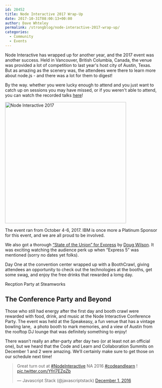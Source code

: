 ```yaml
---
id: 28452
title: Node Interactive 2017 Wrap-Up
date: 2017-10-31T08:00:13+00:00
author: Dave Whteley
permalink: /strongblog/node-interactive-2017-wrap-up/
categories:
  - Community
  - Events
---
```

Node Interactive has wrapped up for another year, and the 2017 event was another success. Held in Vancouver, British Columbia, Canada, the venue was provided a lot of competition to last year's host city of Austin, Texas. But as amazing as the scenery was, the attendees were there to learn more about node.js - and there was a lot for them to digest! 

By the way. whether you were lucky enough to attend and you just want to catch up on sessions you may have missed, or if you weren't able to attend, you can watch the recorded talks [here](https://www.youtube.com/playlist?list=PLfMzBWSH11xYaaHMalNKqcEurBH8LstB8)!

<!--more-->
<img src="https://strongloop.com/blog-assets/2017/08/nodejs-interactive-2017.png" alt="Node Interactive 2017" style="width: 400px"/>

The event ran from October 4-6, 2017. IBM is once more a Platinum Sponsor for this event, and we are all proud to be involved.

We also got a thorough [&#8220;State of the Union&#8221; for Express](https://www.youtube.com/watch?v=HxGt_3F0ULg&list=PLfMzBWSH11xYaaHMalNKqcEurBH8LstB8&index=24) by [Doug Wilson](https://twitter.com/blipsofadoug). It was exciting watching the audience perk up when &#8220;Express 5&#8221; was mentioned (sorry no dates yet folks).


Day One at the convention center wrapped up with a BoothCrawl, giving attendees an opportunity to check out the technologies at the booths, get some swag, and enjoy the free drinks that rewarded a lomg day.

Recption Party at Steamworks


## The Conference Party and Beyond

Those who still had energy after the first day and booth crawl were rewarded with food, drink, and music at the Node Interactive Conference Party. The event was held at the Speakeasy, a fun venue that has a vintage bowling lane,  a photo booth to mark memories, and a view of Austin from the rooftop DJ lounge that was definitely something to enjoy!

There wasn&#8217;t really an after-party after day two (or at least not an official one), but we heard that the Code and Learn and Collaboration Summits on December 1 and 2 were amazing. We&#8217;ll certainly make sure to get those on our schedule next time!

<blockquote class="twitter-tweet" data-width="550">
  <p lang="en" dir="ltr">
    Great turn out at <a href="https://twitter.com/hashtag/NodeInteractive?src=hash">#NodeInteractive</a> NA 2016 <a href="https://twitter.com/hashtag/codeandlearn?src=hash">#codeandlearn</a> ! <a href="https://t.co/Yfrl7EZqZb">pic.twitter.com/Yfrl7EZqZb</a>
  </p>

  <p>
    &mdash; Javascript Stack (@javascriptstack) <a href="https://twitter.com/javascriptstack/status/804364570005565440">December 1, 2016</a>
  </p>
</blockquote>
